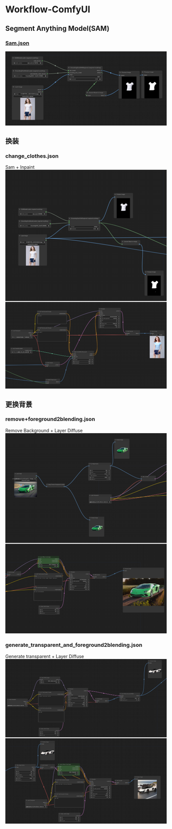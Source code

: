 # Workflow-ComfyUI

## Segment Anything Model(SAM)
### [Sam.json](https://github.com/Spring0210/Workflow-ComfyUI/blob/main/Sam.json)
![示例图片](Img/img5.png)

## 换装
### change_clothes.json
Sam + Inpaint
![示例图片](Img/img1.png)
![示例图片](Img/img2.png)

## 更换背景
### remove+foreground2blending.json
Remove Background + Layer Diffuse
![示例图片](Img/img3.png)
![示例图片](Img/img4.png)

### generate_transparent_and_foreground2blending.json
Generate transparent + Layer Diffuse
![示例图片](Img/img6.png)
![示例图片](Img/img7.png)

